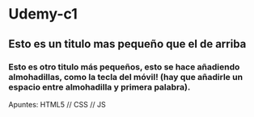 # Udemy-c1

## Esto es un titulo mas pequeño que el de arriba
### Esto es otro titulo más pequeños, esto se hace añadiendo almohadillas, como la tecla del móvil! (hay que añadirle un espacio entre almohadilla y primera palabra).

Apuntes: HTML5 // CSS // JS
